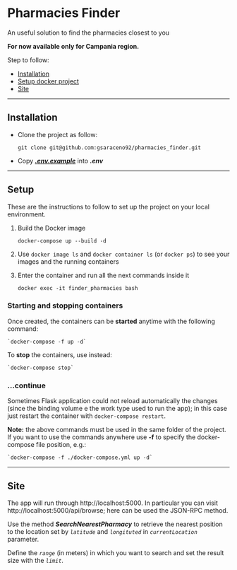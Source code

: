 # Pharmacies Finder

An useful solution to find the pharmacies closest to you

**For now available only for Campania region.**

Step to follow:

- [Installation](#installation)
- [Setup docker project](#setup)
- [Site](#site)

---

## Installation

- Clone the project as follow:

  `git clone git@github.com:gsaraceno92/pharmacies_finder.git`

- Copy [**_.env.example_**](app/.env.example) into **_.env_**

---

## Setup

These are the instructions to follow to set up the project on your local environment.

1.  Build the Docker image

        docker-compose up --build -d

2.  Use `docker image ls` and `docker container ls` (or `docker ps`) to see your images and the running containers

3.  Enter the container and run all the next commands inside it

        docker exec -it finder_pharmacies bash

### **Starting and stopping containers**

Once created, the containers can be **started** anytime with the following command:

    `docker-compose -f up -d`

To **stop** the containers, use instead:

    `docker-compose stop`

### ...continue

Sometimes Flask application could not reload automatically the changes (since the binding volume e the work type used to run the app); in this case just restart the container with `docker-compose restart`.

**Note:** the above commands must be used in the same folder of the project.
If you want to use the commands anywhere use **-f** to specify the docker-compose file position, e.g.:

    `docker-compose -f ./docker-compose.yml up -d`

---

## Site

The app will run through http://localhost:5000.
In particular you can visit http://localhost:5000/api/browse; here can be used the JSON-RPC method.

Use the method **_SearchNearestPharmacy_** to retrieve the nearest position to the location set by _`latitude`_ and _`longituted`_ in _`currentLocation`_ parameter.

Define the _`range`_ (in meters) in which you want to search and set the result size with the _`limit`_.
